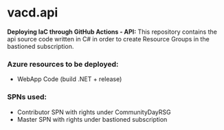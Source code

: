 # vacd.api
**Deploying IaC through GitHub Actions - API:** This repository contains the api source code written in C# in order to create Resource Groups in the bastioned subscription.

### Azure resources to be deployed:
- WebApp Code (build .NET + release)

### SPNs used:
- Contributor SPN with rights under CommunityDayRSG
- Master SPN with rights under bastioned subscription

